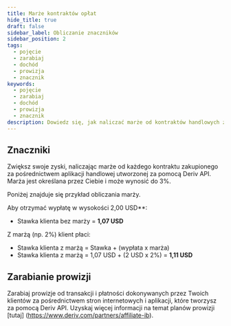 ```yaml
---
title: Marże kontraktów opłat
hide_title: true
draft: false
sidebar_label: Obliczanie znaczników
sidebar_position: 2
tags:
  - pojęcie
  - zarabiaj
  - dochód
  - prowizja
  - znacznik
keywords:
  - pojęcie
  - zarabiaj
  - dochód
  - prowizja
  - znacznik
description: Dowiedz się, jak naliczać marże od kontraktów handlowych zakupionych za pośrednictwem aplikacji handlowej.
---
```


## Znaczniki

Zwiększ swoje zyski, naliczając marże od każdego kontraktu zakupionego za pośrednictwem aplikacji handlowej utworzonej za pomocą Deriv API. Marża jest określana przez Ciebie i może wynosić do 3%.

Poniżej znajduje się przykład obliczania marży.

Aby otrzymać wypłatę w wysokości 2,00 USD\*\*:

- Stawka klienta bez marży = **1,07 USD**

Z marżą (np. 2%) klient płaci:

- Stawka klienta z marżą = Stawka + (wypłata x marża)
- Stawka klienta z marżą = 1,07 USD + (2 USD x 2%) = **1,11 USD**

## Zarabianie prowizji

Zarabiaj prowizje od transakcji i płatności dokonywanych przez Twoich klientów za pośrednictwem stron internetowych i aplikacji, które tworzysz za pomocą Deriv API. Uzyskaj więcej informacji na temat planów prowizji [tutaj] (https://www.deriv.com/partners/affiliate-ib).
